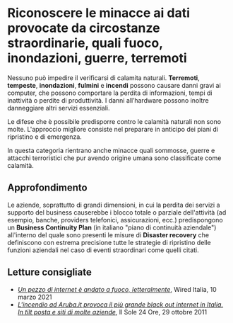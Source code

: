 # Riconoscere le minacce ai dati provocate da circostanze straordinarie, quali fuoco, inondazioni, guerre, terremoti

Nessuno può impedire il verificarsi di calamita naturali. **Terremoti**, **tempeste**, **inondazioni**, **fulmini** e **incendi** possono causare danni
gravi ai computer, che possono comportare la perdita di informazioni, tempi di inattività o perdite di produttività. I danni all’hardware possono inoltre
danneggiare altri servizi essenziali.

Le difese che è possibile predisporre contro le calamità naturali non sono molte. L'approccio migliore consiste nel preparare in anticipo dei piani di
ripristino e di emergenza.

In questa categoria rientrano anche minacce quali sommosse, guerre e attacchi terroristici che pur avendo origine umana sono classificate come calamità.

## Approfondimento

Le aziende, soprattutto di grandi dimensioni, in cui la perdita dei servizi a supporto del business causerebbe i blocco totale o parziale dell'attività
(ad esempio, banche, providers telefonici, assicurazioni, ecc.) predispongono un **Business Continuity Plan** (in italiano "piano di continuità aziendale")
all'interno del quale sono presenti le misure di **Disaster recovery** che definiscono con estrema precisione tutte le strategie di ripristino delle funzioni
aziendali nel caso di eventi straordinari come quelli citati.

## Letture consigliate

* _[Un pezzo di internet è andato a fuoco, letteralmente](https://www.wired.it/internet/web/2021/03/10/incendio-data-center-ovh-strasburgo/)_, Wired Italia, 10 marzo 2021
* _[L'incendio ad Aruba.it provoca il più grande black out internet in Italia. In tilt posta e siti di molte aziende](https://st.ilsole24ore.com/art/tecnologie/2011-04-29/incendio-server-arubait-tilt-121947.shtml)_, Il Sole 24 Ore, 29 ottobre 2011
